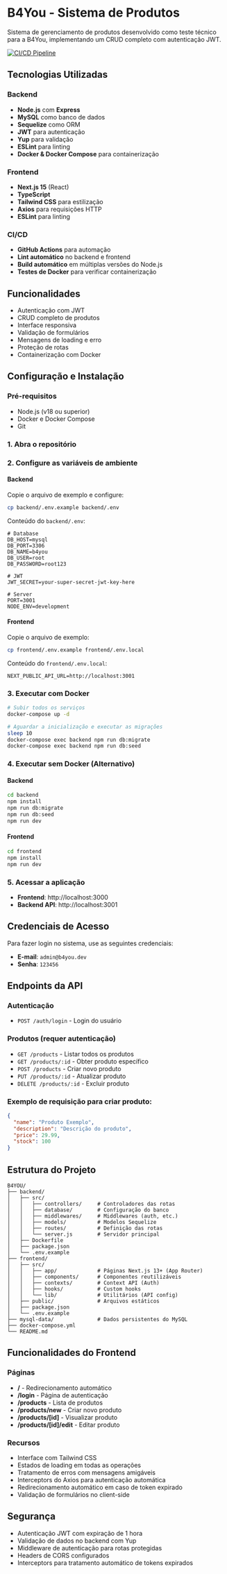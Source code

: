 # B4You - Sistema de Produtos

Sistema de gerenciamento de produtos desenvolvido como teste técnico para a B4You, implementando um CRUD completo com autenticação JWT.

[![CI/CD Pipeline](https://github.com/migueldefrias/FullstackApplicationProject/actions/workflows/ci.yml/badge.svg)](https://github.com/migueldefrias/FullstackApplicationProject/actions/workflows/ci.yml)

## Tecnologias Utilizadas

### Backend
- **Node.js** com **Express**
- **MySQL** como banco de dados
- **Sequelize** como ORM
- **JWT** para autenticação
- **Yup** para validação
- **ESLint** para linting
- **Docker & Docker Compose** para containerização

### Frontend
- **Next.js 15** (React)
- **TypeScript**
- **Tailwind CSS** para estilização
- **Axios** para requisições HTTP
- **ESLint** para linting

### CI/CD
- **GitHub Actions** para automação
- **Lint automático** no backend e frontend
- **Build automático** em múltiplas versões do Node.js
- **Testes de Docker** para verificar containerização

## Funcionalidades

- Autenticação com JWT
- CRUD completo de produtos
- Interface responsiva
- Validação de formulários
- Mensagens de loading e erro
- Proteção de rotas
- Containerização com Docker

## Configuração e Instalação

### Pré-requisitos
- Node.js (v18 ou superior)
- Docker e Docker Compose
- Git

### 1. Abra o repositório


### 2. Configure as variáveis de ambiente

#### Backend
Copie o arquivo de exemplo e configure:
```bash
cp backend/.env.example backend/.env
```

Conteúdo do `backend/.env`:
```env
# Database
DB_HOST=mysql
DB_PORT=3306
DB_NAME=b4you
DB_USER=root
DB_PASSWORD=root123

# JWT
JWT_SECRET=your-super-secret-jwt-key-here

# Server
PORT=3001
NODE_ENV=development
```

#### Frontend
Copie o arquivo de exemplo:
```bash
cp frontend/.env.example frontend/.env.local
```

Conteúdo do `frontend/.env.local`:
```env
NEXT_PUBLIC_API_URL=http://localhost:3001
```

### 3. Executar com Docker

```bash
# Subir todos os serviços
docker-compose up -d

# Aguardar a inicialização e executar as migrações
sleep 10
docker-compose exec backend npm run db:migrate
docker-compose exec backend npm run db:seed
```

### 4. Executar sem Docker (Alternativo)

#### Backend
```bash
cd backend
npm install
npm run db:migrate
npm run db:seed
npm run dev
```

#### Frontend
```bash
cd frontend
npm install
npm run dev
```

### 5. Acessar a aplicação
- **Frontend**: http://localhost:3000
- **Backend API**: http://localhost:3001

## Credenciais de Acesso

Para fazer login no sistema, use as seguintes credenciais:

- **E-mail**: `admin@b4you.dev`
- **Senha**: `123456`

## Endpoints da API

### Autenticação
- `POST /auth/login` - Login do usuário

### Produtos (requer autenticação)
- `GET /products` - Listar todos os produtos
- `GET /products/:id` - Obter produto específico
- `POST /products` - Criar novo produto
- `PUT /products/:id` - Atualizar produto
- `DELETE /products/:id` - Excluir produto

### Exemplo de requisição para criar produto:
```json
{
  "name": "Produto Exemplo",
  "description": "Descrição do produto",
  "price": 29.99,
  "stock": 100
}
```

## Estrutura do Projeto

```
B4YOU/
├── backend/
│   ├── src/
│   │   ├── controllers/     # Controladores das rotas
│   │   ├── database/        # Configuração do banco
│   │   ├── middlewares/     # Middlewares (auth, etc.)
│   │   ├── models/          # Modelos Sequelize
│   │   ├── routes/          # Definição das rotas
│   │   └── server.js        # Servidor principal
│   ├── Dockerfile
│   ├── package.json
│   └── .env.example
├── frontend/
│   ├── src/
│   │   ├── app/             # Páginas Next.js 13+ (App Router)
│   │   ├── components/      # Componentes reutilizáveis
│   │   ├── contexts/        # Context API (Auth)
│   │   ├── hooks/           # Custom hooks
│   │   └── lib/             # Utilitários (API config)
│   ├── public/              # Arquivos estáticos
│   ├── package.json
│   └── .env.example
├── mysql-data/              # Dados persistentes do MySQL
├── docker-compose.yml
└── README.md
```

## Funcionalidades do Frontend

### Páginas
- **/** - Redirecionamento automático
- **/login** - Página de autenticação
- **/products** - Lista de produtos
- **/products/new** - Criar novo produto
- **/products/[id]** - Visualizar produto
- **/products/[id]/edit** - Editar produto

### Recursos
- Interface com Tailwind CSS
- Estados de loading em todas as operações
- Tratamento de erros com mensagens amigáveis
- Interceptors do Axios para autenticação automática
- Redirecionamento automático em caso de token expirado
- Validação de formulários no client-side

## Segurança

- Autenticação JWT com expiração de 1 hora
- Validação de dados no backend com Yup
- Middleware de autenticação para rotas protegidas
- Headers de CORS configurados
- Interceptors para tratamento automático de tokens expirados

